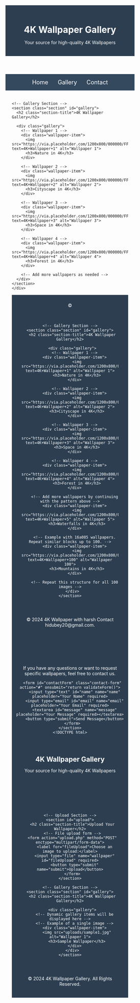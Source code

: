 <!DOCTYPE html>
<html lang="en">
<head>
  <meta charset="UTF-8">
  <meta name="viewport" content="width=device-width, initial-scale=1.0">
  <title>4K Wallpaper Gallery</title>
  <style>
    /* Basic Reset */
    * {
      margin: 0;
      padding: 0;
      box-sizing: border-box;
    }

    body {
      font-family: Arial, sans-serif;
      background-color: #f4f4f4;
      line-height: 1.6;
      color: #333;
    }

    header {
      background-color: #2c3e50;
      color: white;
      text-align: center;
      padding: 20px;
    }

    nav {
      background-color: #24495e;
      display: flex;
      justify-content: center;
    }

    nav a {
      color: white;
      padding: 15px;
      text-decoration: none;
      text-align: center;
      font-size: 19px;
    }

    nav a:hover {
      background-color: #1abc9c;
    }

    .main-content {
      padding: 20px;
    }

    .section-title {
      font-size: 30px;
      margin-bottom: 15px;
      color: #2c3e50;
    }

    .gallery {
      display: grid;
      grid-template-columns: repeat(auto-fill, minmax(300px, 1fr));
      gap: 20px;
      margin-top: 20px;
    }

    .wallpaper-item {
      position: relative;
      overflow: hidden;
      border-radius: 8px;
      box-shadow: 0 0 10px rgba(0, 0, 0, 0.1);
      background-color: #fff;
    }

    .wallpaper-item img {
      width: 100%;
      height: auto;
      transition: transform 0.3s ease;
    }

    .wallpaper-item:hover img {
      transform: scale(1.1);
    }

    .wallpaper-item h3 {
      position: absolute;
      top: 10px;
      left: 10px;
      background-color: rgba(0, 0, 0, 0.5);
      color: white;
      padding: 10px;
      border-radius: 5px;
    }

    .contact-form input, .contact-form textarea {
      width: 100%;
      padding: 10px;
      margin: 10px 0;
      border: 1px solid #ddd;
      border-radius: 5px;
    }

    .contact-form button {
      background-color: #1abc9c;
      color: white;
      padding: 10px;
      border: none;
      border-radius: 5px;
      cursor: pointer;
    }

    .contact-form button:hover {
      background-color: #16a085;
    }

    footer {
      background-color: #2c3e50;
      color: white;
      text-align: center;
      padding: 10px;
    }

    /* Responsive Styles */
    @media (max-width: 768px) {
      nav {
        flex-direction: column;
      }
      nav a {
        padding: 12px;
      }
    }
  </style>
</head>
<body>

  <!-- Header Section -->
  <header>
    <h1>4K Wallpaper Gallery</h1>
    <p>Your source for high-quality 4K Wallpapers</p>
  </header>

  <!-- Navigation Menu -->
  <nav>
    <a href="#home">Home</a>
    <a href="#gallery">Gallery</a>
    <a href="#contact">Contact</a>
  </nav>

  <!-- Main Content Section -->
  <div class="main-content">
    
    <!-- Gallery Section -->
    <section class="section" id="gallery">
      <h2 class="section-title">4K Wallpaper Gallery</h2>
      
      <div class="gallery">
        <!-- Wallpaper 1 -->
        <div class="wallpaper-item">
          <img src="https://via.placeholder.com/1200x800/000000/FFFFFF/?text=4K+Wallpaper+1" alt="Wallpaper 1">
          <h3>Nature in 4K</h3>
        </div>
        
        <!-- Wallpaper 2 -->
        <div class="wallpaper-item">
          <img src="https://via.placeholder.com/1200x800/000000/FFFFFF/?text=4K+Wallpaper+2" alt="Wallpaper 2">
          <h3>Cityscape in 4K</h3>
        </div>
        
        <!-- Wallpaper 3 -->
        <div class="wallpaper-item">
          <img src="https://via.placeholder.com/1200x800/000000/FFFFFF/?text=4K+Wallpaper+3" alt="Wallpaper 3">
          <h3>Space in 4K</h3>
        </div>

        <!-- Wallpaper 4 -->
        <div class="wallpaper-item">
          <img src="https://via.placeholder.com/1200x800/000000/FFFFFF/?text=4K+Wallpaper+4" alt="Wallpaper 4">
          <h3>Forest in 4K</h3>
        </div>

        <!-- Add more wallpapers as needed -->
      </div>
    </section>
    </div>
 <!-- Footer Section -->
  <footer>
    <p>&copy; 

  <!-- JavaScript for Form Validation -->
  <script>
    function validateForm() {
      var name = document.getElementById("name").value;
      var email = document.getElementById("email").value;
      var message = document.getElementById("message").value;

      if (name == "" || email == "" || message == "") {
        alert("Please fill out all fields.");
        return false;
      }

      alert("Message sent! We will get back to you soon.");
      return true;
    }
  </script>

</body>
</html>
<!DOCTYPE html>
<html lang="en">
<head>
  <meta charset="UTF-8">
  <meta name="viewport" content="width=device-width, initial-scale=1.0">
  </title>
  <style>
    /* Basic Reset */
    * {
      margin: 0;
      padding: 0;
      box-sizing: border-box;
    }

    body {
      font-family: Arial, sans-serif;
      background-color: #f4f4f4;
      line-height: 1.6;
      color: #333;
    }

    header {
      background-color: #2c3e50;
      color: white;
      text-align: center;
      padding: 20px;
    }

    nav {
      background-color: #34495e;
      display: flex;
      justify-content: center;
    }

    nav a {
      color: white;
      padding: 15px;
      text-decoration: none;
      text-align: center;
      font-size: 18px;
    }

    nav a:hover {
      background-color: #1abc9c;
    }

    .main-content {
      padding: 20px;
    }

    .section-title {
      font-size: 30px;
      margin-bottom: 15px;
      color: #2c3e50;
    }

    .gallery {
      display: grid;
      grid-template-columns: repeat(auto-fill, minmax(300px, 1fr));
      gap: 20px;
      margin-top: 20px;
    }

    .wallpaper-item {
      position: relative;
      overflow: hidden;
      border-radius: 8px;
      box-shadow: 0 0 10px rgba(0, 0, 0, 0.1);
      background-color: #fff;
    }

    .wallpaper-item img {
      width: 100%;
      height: auto;
      transition: transform 0.3s ease;
    }

    .wallpaper-item:hover img {
      transform: scale(1.1);
    }

    .wallpaper-item h3 {
      position: absolute;
      top: 10px;
      left: 10px;
      background-color: rgba(0, 0, 0, 0.5);
      color: white;
      padding: 10px;
      border-radius: 5px;
    }

    .contact-form input, .contact-form textarea {
      width: 100%;
      padding: 10px;
      margin: 10px 0;
      border: 1px solid #ddd;
      border-radius: 5px;
    }

    .contact-form button {
      background-color: #1abc9c;
      color: white;
      padding: 10px;
      border: none;
      border-radius: 5px;
      cursor: pointer;
    }

    .contact-form button:hover {
      background-color: #16a085;
    }

    footer {
      background-color: #2c3e50;
      color: white;
      text-align: center;
      padding: 10px;
    }

    /* Responsive Styles */
    @media
<!DOCTYPE html>
<html lang="en">
<head>
  <meta charset="UTF-8">
  <meta name="viewport" content="width=device-width, initial-scale=1.0">
  <title>4K Wallpaper Gallery - 100 Photos</title>
  <style>
    /* Basic Reset */
    * {
      margin: 0;
      padding: 0;
      box-sizing: border-box;
    }

    body {
      font-family: Arial, sans-serif;
      background-color: #f4f4f4;
      line-height: 1.6;
      color: #333;
    }

    header {
      background-color: #2c3e50;
      color: white;
      text-align: center;
      padding: 20px;
    }

    nav {
      background-color: #34495e;
      display: flex;
      justify-content: center;
    }

    nav a {
      color: white;
      padding: 15px;
      text-decoration: none;
      text-align: center;
      font-size: 18px;
    }

    nav a:hover {
      background-color: #1abc9c;
    }

    .main-content {
      padding: 20px;
    }

    .section-title {
      font-size: 30px;
      margin-bottom: 15px;
      color: #2c3e50;
    }

    .gallery {
      display: grid;
      grid-template-columns: repeat(auto-fill, minmax(300px, 1fr));
      gap: 20px;
      margin-top: 20px;
    }

    .wallpaper-item {
      position: relative;
      overflow: hidden;
      border-radius: 8px;
      box-shadow: 0 0 10px rgba(0, 0, 0, 0.1);
      background-color: #fff;
    }

    .wallpaper-item img {
      width: 100%;
      height: auto;
      transition: transform 0.3s ease;
    }

    .wallpaper-item:hover img {
      transform: scale(1.1);
    }

    .wallpaper-item h3 {
      position: absolute;
      top: 10px;
      left: 10px;
      background-color: rgba(0, 0, 0, 0.5);
      color: white;
      padding: 10px;
      border-radius: 5px;
    }

    footer {
      background-color: #2c3e50;
      color: white;
      text-align: center;
      padding: 10px;
    }

    /* Responsive Styles */
    @media (max-width: 768px) {
      nav {
        flex-direction: column;
      }
      nav a {
        padding: 12px;
      }
    }
  </style>
</head>
<body>
  <!-- Main Content Section -->
  <div class="main-content">
    
    <!-- Gallery Section -->
    <section class="section" id="gallery">
      <h2 class="section-title">4K Wallpaper Gallery</h2>
      
      <div class="gallery">
        <!-- Wallpaper 1 -->
        <div class="wallpaper-item">
          <img src="https://via.placeholder.com/1200x800/000000/FFFFFF/?text=4K+Wallpaper+1" alt="Wallpaper 1">
          <h3>Nature in 4K</h3>
        </div>

        <!-- Wallpaper 2 -->
        <div class="wallpaper-item">
          <img src="https://via.placeholder.com/1200x800/000000/FFFFFF/?text=4K+Wallpaper+2" alt="Wallpaper 2">
          <h3>Cityscape in 4K</h3>
        </div>

        <!-- Wallpaper 3 -->
        <div class="wallpaper-item">
          <img src="https://via.placeholder.com/1200x800/000000/FFFFFF/?text=4K+Wallpaper+3" alt="Wallpaper 3">
          <h3>Space in 4K</h3>
        </div>

        <!-- Wallpaper 4 -->
        <div class="wallpaper-item">
          <img src="https://via.placeholder.com/1200x800/000000/FFFFFF/?text=4K+Wallpaper+4" alt="Wallpaper 4">
          <h3>Forest in 4K</h3>
        </div>

        <!-- Add more wallpapers by continuing with the pattern above -->
        <div class="wallpaper-item">
          <img src="https://via.placeholder.com/1200x800/000000/FFFFFF/?text=4K+Wallpaper+5" alt="Wallpaper 5">
          <h3>Waterfalls in 4K</h3>
        </div>

        <!-- Example with 16a085 wallpapers. Repeat similar blocks up to 100. -->
        <div class="wallpaper-item">
          <img src="https://via.placeholder.com/1200x800/000000/FFFFFF/?text=4K+Wallpaper+100" alt="Wallpaper 100">
          <h3>Mountains in 4K</h3>
        </div>

        <!-- Repeat this structure for all 100 images -->
      </div>
    </section>
  </div>

  <!-- Footer Section -->
  <footer>
    <p>&copy; 2024 4K Wallpaper with harsh Contact hidubey20@gmail.com.</p>
  </footer>

</body>
</html>
<!-- Contact Section -->
    <section class="section" id="contact">
      <h2 class="section-title">Contact Us</h2>
      <p>If you have any questions or want to request specific wallpapers, feel free to contact us.</p>

      <form id="contactForm" class="contact-form" action="#" onsubmit="return validateForm()">
        <input type="text" id="name" name="name" placeholder="Your Name" required>
        <input type="email" id="email" name="email" placeholder="Your Email" required>
        <textarea id="message" name="message" placeholder="Your Message" required></textarea>
        <button type="submit">Send Message</button>
      </form>
    </section>
    <!DOCTYPE html>
<html lang="en">
<head>
  <meta charset="UTF-8">
  <meta name="viewport" content="width=device-width, initial-scale=1.0">
  <title>4K Wallpaper Gallery - Upload Photos</title>
  <style>
    /* Same styling as before */
    * {
      margin: 0;
      padding: 0;
      box-sizing: border-box;
    }

    body {
      font-family: Arial, sans-serif;
      background-color: #f4f4f4;
      line-height: 1.6;
      color: #333;
    }

    header {
      background-color: #2c3e50;
      color: white;
      text-align: center;
      padding: 20px;
    }

    .main-content {
      padding: 20px;
    }

    .section-title {
      font-size: 30px;
      margin-bottom: 15px;
      color: #2c3e50;
    }

    .gallery {
      display: grid;
      grid-template-columns: repeat(auto-fill, minmax(300px, 1fr));
      gap: 20px;
      margin-top: 20px;
    }

    .wallpaper-item {
      position: relative;
      overflow: hidden;
      border-radius: 8px;
      box-shadow: 0 0 10px rgba(0, 0, 0, 0.1);
      background-color: #fff;
    }

    .wallpaper-item img {
      width: 100%;
      height: auto;
      transition: transform 0.3s ease;
    }

    .wallpaper-item:hover img {
      transform: scale(1.1);
    }

    footer {
      background-color: #2c3e50;
      color: white;
      text-align: center;
      padding: 10px;
    }

    /* Responsive Styles */
    @media (max-width: 768px) {
      nav {
        flex-direction: column;
      }
      nav a {
        padding: 12px;
      }
    }
  </style>
</head>
<body>

  <!-- Header Section -->
  <header>
    <h1>4K Wallpaper Gallery</h1>
    <p>Your source for high-quality 4K Wallpapers</p>
  </header>

  <!-- Main Content Section -->
  <div class="main-content">
    
    <!-- Upload Section -->
    <section id="upload">
      <h2 class="section-title">Upload Your Wallpaper</h2>
      <!-- File upload form -->
      <form action="upload.php" method="POST" enctype="multipart/form-data">
        <label for="fileUpload">Choose an image to upload:</label>
        <input type="file" name="wallpaper" id="fileUpload" required>
        <button type="submit" name="submit">Upload</button>
      </form>
    </section>

    <!-- Gallery Section -->
    <section class="section" id="gallery">
      <h2 class="section-title">4K Wallpaper Gallery</h2>
      
      <div class="gallery">
        <!-- Dynamic gallery items will be displayed here -->
        <!-- Example of a single image -->
        <div class="wallpaper-item">
          <img src="uploads/sample1.jpg" alt="Wallpaper 1">
          <h3>Sample Wallpaper</h3>
        </div>
      </div>
    </section>

  </div>

  <!-- Footer Section -->
  <footer>
    <p>&copy; 2024 4K Wallpaper Gallery. All Rights Reserved.</p>
  </footer>

</body>
</html>
<?php
// Check if the form was submitted
if(isset($_POST['submit'])) {
    // Set the target directory
    $target_dir = "uploads/";
    
    

